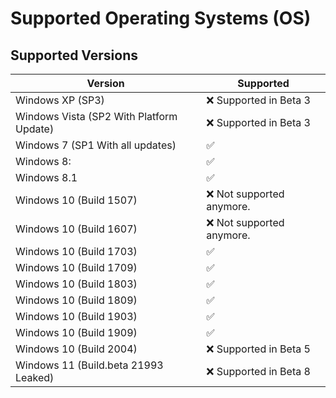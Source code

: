 # Supported Operating Systems (OS)

## Supported Versions

| Version | Supported          |
| ------- | ------------------ |  
| Windows XP (SP3)   | :x: Supported in Beta 3|
| Windows Vista (SP2 With Platform Update)   | :x: Supported in  Beta 3 |
| Windows 7 (SP1 With all updates)   | :white_check_mark: |
| Windows 8: |   :white_check_mark: |
| Windows 8.1 | :white_check_mark: |
| Windows 10 (Build 1507)   | :x: Not supported anymore. |
| Windows 10 (Build 1607)   | :x: Not supported anymore. |
| Windows 10 (Build 1703)   | :white_check_mark: |
| Windows 10 (Build 1709)   | :white_check_mark: |
| Windows 10 (Build 1803)   | :white_check_mark: |
| Windows 10 (Build 1809)   | :white_check_mark: |
| Windows 10 (Build 1903)   | :white_check_mark: |
| Windows 10 (Build 1909)   | :white_check_mark: |
| Windows 10 (Build 2004)   | :x: Supported in Beta 5 |
| Windows 11 (Build.beta 21993 Leaked) | :x: Supported in Beta 8 |
